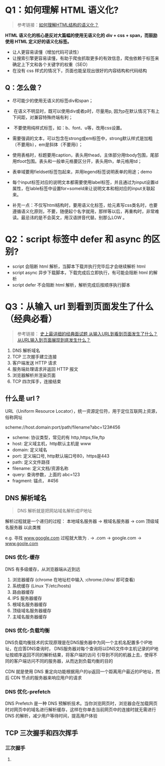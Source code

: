 # Q1：如何理解 HTML 语义化?

> 参考链接：[如何理解HTML结构的语义化？](https://www.jianshu.com/p/6bc1fc059b51)

**HTML 语义化的核心是反对大篇幅的使用无语义化的 div + css + span，而鼓励使用 HTML 定义好的语义化标签。**

- 让人更容易读懂（增加代码可读性）
- 让搜索引擎更容易读懂，有助于爬虫抓取更多的有效信息，爬虫依赖于标签来确定上下文和各个关键字的权重（SEO）
- 在没有 css 样式的情况下，页面也能呈现出很好的内容结构和代码结构

## Q：怎么做？

- 尽可能少的使用无语义的标签div和span；

-  在语义不明显时，既可以使用div或者p时，尽量用p, 因为p在默认情况下有上下间距，对兼容特殊终端有利；

-  不要使用纯样式标签，如：b、font、u等，改用css设置。

-  需要强调的文本，可以包含在strong或em标签中，strong默认样式是加粗（不要用b），em是斜体（不要用i）；

-  使用表格时，标题要用caption，表头用thead，主体部分用tbody包围，尾部用tfoot包围。表头和一般单元格要区分开，表头用th，单元格用td；

- 表单域要用fieldset标签包起来，并用legend标签说明表单的用途；demo

- 每个input标签对应的说明文本都需要使用label标签，并且通过为input设置id属性，在lable标签中设置for=someld来让说明文本和相对应的input关联起来。

- 补充一点：不仅写html结构时，要用语义化标签，给元素写css类名时，也要遵循语义化原则，不要，随便起个名字就用，那样等以后，再重构时，非常难读。最忌讳的是不会英文，用汉语拼音代替。别那么LOW 。



# Q2：script 标签中 defer 和 async 的区别?

- script 会阻断 html 解析，当脚本下载并执行完毕后才会继续解析 html
- script async 异步下载脚本，下载完成后立即执行，有可能会阻断 html 的解析
- script defer 不会阻断 html 解析，解析完成后按顺序执行脚本

# Q3：从输入 url 到看到页面发生了什么（经典必看）

> 参考链接：
> [史上最详细的经典面试题 从输入URL到看到页面发生了什么？](https://juejin.cn/post/6844903832435032072)
> [从URL输入到页面展现到底发生什么？](https://juejin.cn/post/6844903784229896199)

1. DNS 解析域名
2. TCP 三次握手建立连接
3. 客户端发送 HTTP 请求
4. 服务端处理请求并返回 HTTP 报文
5. 浏览器解析并渲染页面
6. TCP 四次挥手，连接结束

 ## 什么是 url ?

URL（Uniform Resource Locator），统一资源定位符，用于定位互联网上资源，俗称网址

scheme://host.domain:port/path/filename?abc=123#456

- scheme: 协议类型，常见的有 http,https,file,ftp
- host: 定义域主机，http默认主机是 www
- domain: 定义域名
- port: 定义端口号, http默认端口号80，https是443
- path: 定义文件路径
- filename: 定义文档/资源名称
- query: 查询参数，上面的 abc=123
- fragment: 锚点， #456

## DNS 解析域名

> DNS 解析就是把网站域名解析成IP地址

解析过程就是一个递归的过程： 本地域名服务器 -> 根域名服务器 -> com 顶级域名服务器 以此类推

e.g. 寻找 www.google.com 过程就大致为 . -> .com -> google.com -> www.goole.com

### DNS 优化-缓存

DNS 有多级缓存，从浏览器端从近到远
1. 浏览器缓存 (chrome 在地址栏中输入 :chrome://dns/ 即可查看)
2. 系统缓存 (Linux 下/etc/hosts)
3. 路由器缓存
4. IPS 服务器缓存
5. 根域名服务器缓存
6. 顶级域名服务器缓存
7. 主域名服务器缓存

### DNS 优化-负载均衡
DNS负载均衡技术的实现原理是在DNS服务器中为同一个主机名配置多个IP地址，在应答DNS查询时， DNS服务器对每个查询将以DNS文件中主机记录的IP地址按顺序返回不同的解析结果，将客户端的访问 引导到不同的机器上去，使得不同的客户端访问不同的服务器，从而达到负载均衡的目的

CDN 就是使用 DNS 重定向功能根据用户的ip返回一个距离用户最近的IP地址，然后 CDN 节点的服务器来响应用户的请求

### DNS 优化-prefetch

DNS Prefetch 是一种 DNS 预解析技术。当你浏览网页时，浏览器会在加载网页时对网页中的域名进行解析缓存，这样在你单击当前网页中的连接时就无需进行 DNS 的解析，减少用户等待时间，提高用户体验


## TCP 三次握手和四次挥手

### 三次握手

1. 

